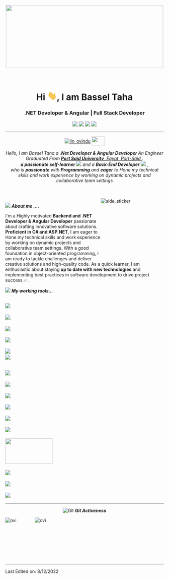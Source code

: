 
<p align="center">
  <img src="https://media.giphy.com/media/qgQUggAC3Pfv687qPC/giphy.gif" height="200" width = 500/>
</p>
<br>

<h1 align="center">Hi <img src="https://raw.githubusercontent.com/ABSphreak/ABSphreak/master/gifs/Hi.gif" width="30px">, I am Bassel Taha </h1>
<h3 align="center">.NET Developer & Angular | Full Stack Developer </h2>

 <p align="center">
<img src="https://img.shields.io/badge/Age-25-blue" />
  <img src="https://img.shields.io/badge/Focus-.NET Development & Back--End Development-yellow" />
  <img src="https://img.shields.io/badge/Lives in-Egypt, PortSaid-success" />
  <img src="https://img.shields.io/badge/Languages-English%20%26%20Arabic-brightgreen" />
</p>
<hr>
<p align="center">
<a href="https://www.linkedin.com/in/bassel-taha-keshk/" target="blank"><img align="center" src="https://th.bing.com/th/id/R.15fd5adb3c750e71a0e6ba69caaabe5f?rik=r4eO9JHsawHnKg&pid=ImgRaw&r=0" alt="lin_ovindu" height="40" width="40" /></a>  
<a href = "mailto: Basseltaha98@gmail.com"><img align="center" src="https://seeklogo.com/images/G/gmail-new-2020-logo-32DBE11BB4-seeklogo.com.png" height="30" width="40" /></a>
 </p>


<p align="center">
  <em>
    Hello, I am Bassel Taha a <b>.Net Developer & Angular Developer </b> An Engineer Graduated From <a href="[https://uom.lk/](https://psu.edu.eg/en/home-en/)"> <b>Port Said University</b>, Egypt, Port-Said </a>. <br>
    <b>a passionate self-learner</b> <img src="https://raw.githubusercontent.com/TheDudeThatCode/TheDudeThatCode/master/Assets/Developer.gif" width="30px"> and a <b>Back-End Developer</b>&nbsp;<img src="https://raw.githubusercontent.com/TheDudeThatCode/TheDudeThatCode/master/Assets/Designer.gif" width="36px">&nbsp,<br>who is <b>passionate</b>
    with <b>Programming</b> and  <b>eager</b> to Hone my technical skills and work experience by working on dynamic projects and collaborative team settings 
  </em> 
  <br>
<!--  <img src="https://media.giphy.com/media/gH3LO09IOiZIqePwv9/giphy.gif" width="50" /> <b><i align="center">Thought : "Life is full of choices…choose wisely!”</i></b> <img src="https://media.giphy.com/media/qjqUcgIyRjsl2/giphy.gif" width="50" />
-->
</p>
<br><br>
<img align="right" width=200px height=200px alt="side_sticker" src="https://media.giphy.com/media/TEnXkcsHrP4YedChhA/giphy.gif" />

<img src="https://media.giphy.com/media/iY8CRBdQXODJSCERIr/giphy.gif" width="30px">&nbsp;***About me ....***

  I'm a Highly motivated <b>Backend and .NET Developer & Angular Developer</b> passionate about crafting innovative software   solutions. <b>Proficient in C# and ASP.NET</b>, I am eager to Hone my technical skills and work  experience by working on dynamic projects and collaborative team settings. With a good  foundation in object-oriented programming, I am ready to tackle challenges and deliver creative solutions and high-quality code. As a quick learner, I am enthusiastic about staying<b> up to date with new technologies</b> and implementing best practices in software development to drive project success ✅.
 

<img src="https://media.giphy.com/media/iY8CRBdQXODJSCERIr/giphy.gif" width="30px">&nbsp;***My working tools...***
<p align="left">
  

  <code> <img height="80" src="https://logowik.com/content/uploads/images/angular-new6082.logowik.com.webp"> </code>
  <code> <img height="80" src="https://upload.wikimedia.org/wikipedia/commons/thumb/4/4c/Typescript_logo_2020.svg/2048px-Typescript_logo_2020.svg.png"> </code>
  <code> <img height="80" src="https://upload.wikimedia.org/wikipedia/commons/6/6a/JavaScript-logo.png"> </code>
  <code> <img height="80" src="https://smartastudio.b-cdn.net/wp-content/uploads/2024/02/tailwindcss-smartastudio.jpg"> </code>
  <code> <img height="80" src="https://flowbite.com/images/og-image.png"> </code>
  <code> <img height="80" src="https://upload.wikimedia.org/wikipedia/commons/thumb/9/96/Sass_Logo_Color.svg/1280px-Sass_Logo_Color.svg.png"> </code>
  
  <code> <img height="80" src="https://samiinfotech.com/wp-content/uploads/2022/09/EaHTsat.jpg"> </code>
  <code> <img height="80" src="https://th.bing.com/th/id/R.893b71926fa5241849cac9f3bd50a36b?rik=WWlnTUQe0UeUqw&pid=ImgRaw&r=0"> </code>
  <code> <img height="80" width ="" src="https://codeopinion.com/wp-content/uploads/2017/10/Bitmap-MEDIUM_Entity-Framework-Core-Logo_2colors_Square_Boxed_RGB.png"> </code>
  <code> <img height="80" src="https://www.vectorlogo.zone/logos/w3_html5/w3_html5-ar21.svg"> </code>
  <code> <img height="80" src="https://th.bing.com/th/id/OIP.PzM5Xc-Bw2DbeTGmMVqNNgAAAA?rs=1&pid=ImgDetMain"> </code>
  <code> <img height="80" src="https://th.bing.com/th/id/R.1e1036237df7ba6a39b5b12c167c15ed?rik=boKfLqP6fGVIpA&riu=http%3a%2f%2f4.bp.blogspot.com%2f-W7IqKEnbfGw%2fTp-5ctkQHlI%2fAAAAAAAAARk%2fWesGCastsWA%2fw1200-h630-p-k-no-nu%2fMVVM_Original_195x1001.png&ehk=eL%2fqK%2b2dVFHvjenhVT7MnqWGdxU%2b9%2fJFVgWRh%2f9x7yw%3d&risl=&pid=ImgRaw&r=0"> </code>
  <code> <img height="80" width ="150" src="https://www.itprotoday.com/sites/itprotoday.com/files/styles/article_featured_retina/public/logo-microsoft-sql-server-595x3350.jpg?itok=yF51O5OL" width='100'> </code>
  <code> <img height="80" src="https://th.bing.com/th/id/OIP.ggxLNjvf0deajdurBvbaeQHaEm?rs=1&pid=ImgDetMain"> </code>
  <code> <img height="80" src="https://www.brcline.com/wp-content/uploads/2016/01/bootstrap-logo.png"> </code>
  <code> <img height="80" src="https://th.bing.com/th/id/R.7ea67df8f3ea706fdc9b493725fa0835?rik=WIuTpARHDBiwKg&pid=ImgRaw&r=0"> </code>
  
  <hr>
  </p>
  <p align="center">
 <img src="https://media.giphy.com/media/W5eoZHPpUx9sapR0eu/giphy.gif" width="30px" alt="Git"/>&nbsp;<i><b>Git Activeness</b></i></p>
 
<p><img align="left" src="https://github-readme-stats.vercel.app/api/top-langs?username=Bassel-Taha&show_icons=true&locale=en&layout=compact&theme=chartreuse-dark" alt="ovi" /></p>
<p>&nbsp;<img align="right" src="https://github-readme-stats.vercel.app/api?username=Bassel-Taha&show_icons=true&locale=en&theme=chartreuse-dark" alt="ovi" width="410" /></p>
<br>
<br><br><br><br><br>

<!-- <hr> -->
<!-- <p align="center"><img src="https://media.giphy.com/media/QaMcXSekUWx7aogAUr/giphy.gif" width="30" />&nbsp;Git profile Trophies</p><br>
<img src="https://github-profile-trophy.vercel.app/?username=Bassel-Taha&theme=juicyfresh&no-bg=true" /> -->


-----
Last Edited on: 8/12/2022





